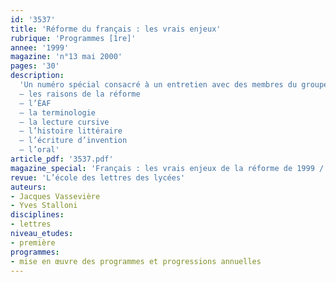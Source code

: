 ```yaml
---
id: '3537'
title: 'Réforme du français : les vrais enjeux'
rubrique: 'Programmes [1re]'
annee: '1999'
magazine: 'n°13 mai 2000'
pages: '30'
description: 
  'Un numéro spécial consacré à un entretien avec des membres du groupe d’experts initiateur de cette réforme, débat portant sur :
  – les raisons de la réforme
  – l’ÉAF
  – la terminologie
  – la lecture cursive
  – l’histoire littéraire
  – l’écriture d’invention
  – l’oral'
article_pdf: '3537.pdf'
magazine_special: 'Français : les vrais enjeux de la réforme de 1999 / 2000'
revue: 'L’école des lettres des lycées'
auteurs:
- Jacques Vassevière
- Yves Stalloni
disciplines:
- lettres
niveau_etudes:
- première
programmes:
- mise en œuvre des programmes et progressions annuelles
---
```


